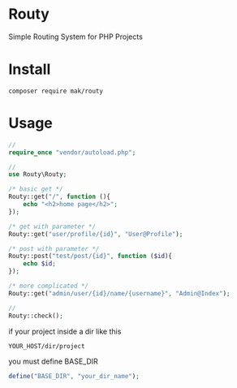 # Routy
Simple Routing System for PHP Projects

# Install
```
composer require mak/routy
```
# Usage
```php
//
require_once "vendor/autoload.php";

//
use Routy\Routy;

/* basic get */
Routy::get("/", function (){
    echo "<h2>home page</h2>";
});

/* get with parameter */
Routy::get("user/profile/{id}", "User@Profile");

/* post with parameter */
Routy::post("test/post/{id}", function ($id){
    echo $id;
});

/* more complicated */
Routy::get("admin/user/{id}/name/{username}", "Admin@Index");

//
Routy::check();
```

if your project inside a dir like this
```
YOUR_HOST/dir/project
```
you must define BASE_DIR
```php
define("BASE_DIR", "your_dir_name");
```
